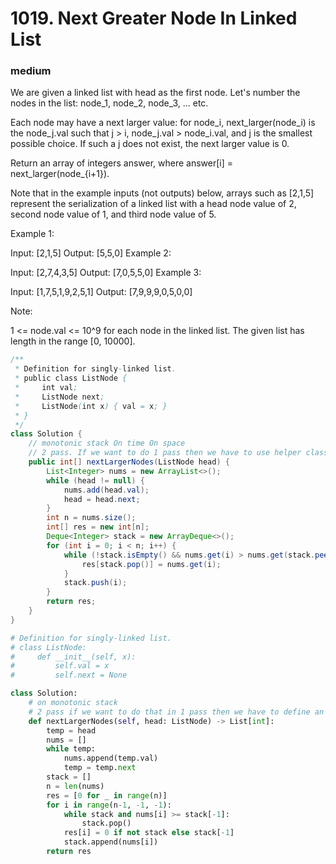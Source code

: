 # 1019. Next Greater Node In Linked List
### medium
We are given a linked list with head as the first node.  Let's number the nodes in the list: node_1, node_2, node_3, ... etc.

Each node may have a next larger value: for node_i, next_larger(node_i) is the node_j.val such that j > i, node_j.val > node_i.val, and j is the smallest possible choice.  If such a j does not exist, the next larger value is 0.

Return an array of integers answer, where answer[i] = next_larger(node_{i+1}).

Note that in the example inputs (not outputs) below, arrays such as [2,1,5] represent the serialization of a linked list with a head node value of 2, second node value of 1, and third node value of 5.

 

Example 1:

Input: [2,1,5]
Output: [5,5,0]
Example 2:

Input: [2,7,4,3,5]
Output: [7,0,5,5,0]
Example 3:

Input: [1,7,5,1,9,2,5,1]
Output: [7,9,9,9,0,5,0,0]
 

Note:

1 <= node.val <= 10^9 for each node in the linked list.
The given list has length in the range [0, 10000].

```java
/**
 * Definition for singly-linked list.
 * public class ListNode {
 *     int val;
 *     ListNode next;
 *     ListNode(int x) { val = x; }
 * }
 */
class Solution {
    // monotonic stack On time On space
    // 2 pass. If we want to do 1 pass then we have to use helper class.
    public int[] nextLargerNodes(ListNode head) {
        List<Integer> nums = new ArrayList<>();
        while (head != null) {
            nums.add(head.val);
            head = head.next;
        }
        int n = nums.size();
        int[] res = new int[n];
        Deque<Integer> stack = new ArrayDeque<>();
        for (int i = 0; i < n; i++) {
            while (!stack.isEmpty() && nums.get(i) > nums.get(stack.peek())) {
                res[stack.pop()] = nums.get(i);
            }
            stack.push(i);
        }
        return res;
    }
}
```

```python
# Definition for singly-linked list.
# class ListNode:
#     def __init__(self, x):
#         self.val = x
#         self.next = None

class Solution:
    # on monotonic stack
    # 2 pass if we want to do that in 1 pass then we have to define an extra helper class.
    def nextLargerNodes(self, head: ListNode) -> List[int]:
        temp = head
        nums = []
        while temp:
            nums.append(temp.val)
            temp = temp.next
        stack = []
        n = len(nums)
        res = [0 for _ in range(n)]
        for i in range(n-1, -1, -1):
            while stack and nums[i] >= stack[-1]:
                stack.pop()
            res[i] = 0 if not stack else stack[-1]
            stack.append(nums[i])
        return res
    

        
        
```